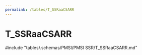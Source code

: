 ```yaml
---
permalink: /tables/T_SSRaaCSARR
---
```

# T\_SSRaaCSARR
<!-- SPDX-License-Identifier: MPL-2.0 -->

<!-- ATTENTION : Ne pas supprimer ou modifier la ligne ci-dessous -->
#include "tables/.schemas/PMSI/PMSI SSR/T_SSRaaCSARR.md"
<!-- ATTENTION : Ne pas supprimer ou modifier la ligne ci-dessus -->
